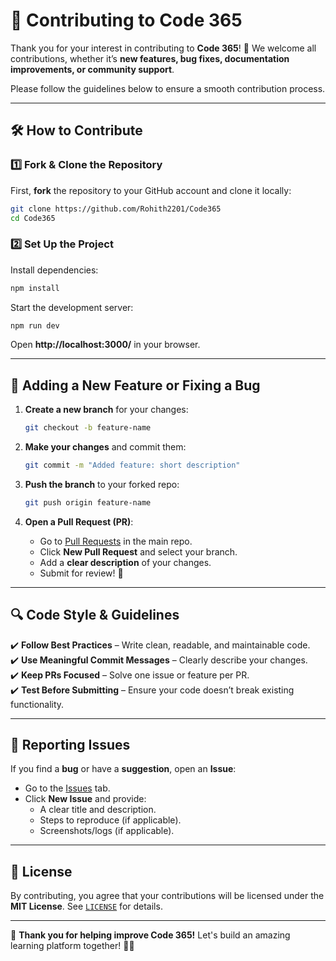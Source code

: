 # 🚀 Contributing to Code 365  

Thank you for your interest in contributing to **Code 365**! 🎉 We welcome all contributions, whether it’s **new features, bug fixes, documentation improvements, or community support**.  

Please follow the guidelines below to ensure a smooth contribution process.  

---

## 🛠️ How to Contribute  

### 1️⃣ Fork & Clone the Repository  
First, **fork** the repository to your GitHub account and clone it locally:  
```sh
git clone https://github.com/Rohith2201/Code365
cd Code365
```

### 2️⃣ Set Up the Project  
Install dependencies:  
```sh
npm install
```
Start the development server:  
```sh
npm run dev
```
Open **http://localhost:3000/** in your browser.  

---

## 🎯 Adding a New Feature or Fixing a Bug  

1. **Create a new branch** for your changes:  
   ```sh
   git checkout -b feature-name
   ```  

2. **Make your changes** and commit them:  
   ```sh
   git commit -m "Added feature: short description"
   ```  

3. **Push the branch** to your forked repo:  
   ```sh
   git push origin feature-name
   ```  

4. **Open a Pull Request (PR)**:  
   - Go to [Pull Requests](https://github.com/Rohith2201/Code365/pulls) in the main repo.  
   - Click **New Pull Request** and select your branch.  
   - Add a **clear description** of your changes.  
   - Submit for review! 🎉  

---

## 🔍 Code Style & Guidelines  

✔️ **Follow Best Practices** – Write clean, readable, and maintainable code.  
✔️ **Use Meaningful Commit Messages** – Clearly describe your changes.  
✔️ **Keep PRs Focused** – Solve one issue or feature per PR.  
✔️ **Test Before Submitting** – Ensure your code doesn’t break existing functionality.  

---

## 📝 Reporting Issues  

If you find a **bug** or have a **suggestion**, open an **Issue**:  
- Go to the [Issues](https://github.com/Rohith2201/Code365/issues) tab.  
- Click **New Issue** and provide:  
  - A clear title and description.  
  - Steps to reproduce (if applicable).  
  - Screenshots/logs (if applicable).  

---

## 📜 License  
By contributing, you agree that your contributions will be licensed under the **MIT License**. See [`LICENSE`](https://github.com/Rohith2201/Code365/blob/main/LICENSE) for details.  

---

💙 **Thank you for helping improve Code 365!** Let's build an amazing learning platform together! 🚀🔥  
